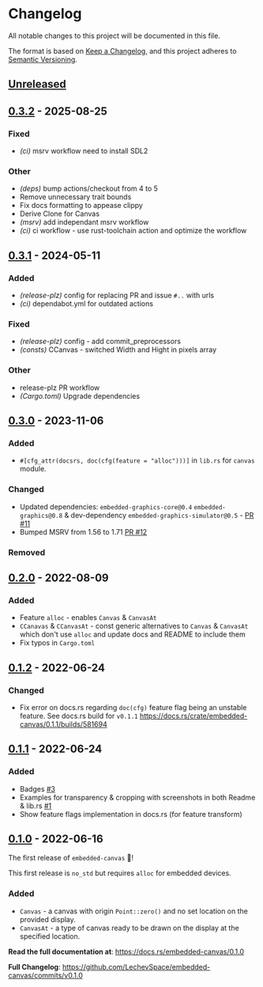# Changelog

All notable changes to this project will be documented in this file.

The format is based on [Keep a Changelog](https://keepachangelog.com/en/1.0.0/),
and this project adheres to [Semantic Versioning](https://semver.org/spec/v2.0.0.html).

## [Unreleased]

## [0.3.2](https://github.com/LechevSpace/embedded-canvas/compare/v0.3.1...v0.3.2) - 2025-08-25

### Fixed

- *(ci)* msrv workflow need to install SDL2

### Other

- *(deps)* bump actions/checkout from 4 to 5
- Remove unnecessary trait bounds
- Fix docs formatting to appease clippy
- Derive Clone for Canvas<C>
- *(msrv)* add independant msrv workflow
- *(ci)* ci workflow - use rust-toolchain action and optimize the workflow

## [0.3.1](https://github.com/LechevSpace/embedded-canvas/compare/v0.3.0...v0.3.1) - 2024-05-11

### Added
- *(release-plz)* config for replacing PR and issue `#..` with urls
- *(ci)* dependabot.yml for outdated actions

### Fixed
- *(release-plz)* config - add commit_preprocessors
- *(consts)* CCanvas - switched Width and Hight in pixels array

### Other
- release-plz PR workflow
- *(Cargo.toml)* Upgrade dependencies

## [0.3.0] - 2023-11-06

### Added

- `#[cfg_attr(docsrs, doc(cfg(feature = "alloc")))]` in `lib.rs` for `canvas` module.

### Changed
- Updated dependencies: `embedded-graphics-core@0.4` `embedded-graphics@0.8` & dev-dependency `embedded-graphics-simulator@0.5` - [PR #11](https://github.com/LechevSpace/embedded-canvas/pull/11)
- Bumped MSRV from 1.56 to 1.71 [PR #12](https://github.com/LechevSpace/embedded-canvas/pull/12)

### Removed

## [0.2.0] - 2022-08-09

### Added

- Feature `alloc` - enables `Canvas` & `CanvasAt`
- `CCanavas` & `CCanvasAt` - const generic alternatives to `Canvas` & `CanvasAt` which don't use `alloc` and update docs and README to include them
- Fix typos in `Cargo.toml`

## [0.1.2] - 2022-06-24

### Changed

- Fix error on docs.rs regarding `doc(cfg)` feature flag being an unstable feature.
  See docs.rs build for `v0.1.1` <https://docs.rs/crate/embedded-canvas/0.1.1/builds/581694>

## [0.1.1] - 2022-06-24

### Added

- Badges [#3](https://github.com/LechevSpace/embedded-canvas/issues/3)
- Examples for transparency & cropping with screenshots in both Readme & lib.rs [#1](https://github.com/LechevSpace/embedded-canvas/issues/1)
- Show feature flags implementation in docs.rs (for feature transform)


## [0.1.0] - 2022-06-16

The first release of `embedded-canvas` :tada:!

This first release is `no_std` but requires `alloc` for embedded devices.

### Added

- `Canvas` - a canvas with origin `Point::zero()` and no set location on the provided display.
- `CanvasAt` - a type of canvas ready to be drawn on the display at the specified location.

**Read the full documentation at**: https://docs.rs/embedded-canvas/0.1.0

**Full Changelog**: https://github.com/LechevSpace/embedded-canvas/commits/v0.1.0


[Unreleased]: https://github.com/LechevSpace/embedded-canvas/compare/v0.3.0...HEAD
[0.3.0]: https://github.com/LechevSpace/embedded-canvas/compare/v0.2.0...v0.3.0
[0.2.0]: https://github.com/LechevSpace/embedded-canvas/compare/v0.1.2...v0.2.0
[0.1.2]: https://github.com/LechevSpace/embedded-canvas/compare/v0.1.1...v0.1.2
[0.1.1]: https://github.com/LechevSpace/embedded-canvas/compare/v0.1.0...v0.1.1
[0.1.0]: https://github.com/LechevSpace/embedded-canvas/releases/tag/v0.1.0